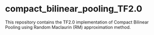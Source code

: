 # compact_bilinear_pooling_TF2.0
This repository contains the TF2.0 implementation of Compact Bilinear Pooling using Random Maclaurin (RM) approximation method.
